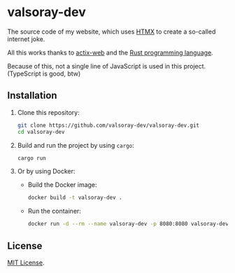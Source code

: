 # valsoray-dev

The source code of my website, which uses [HTMX](https://github.com/bigskysoftware/htmx) to create a so-called internet joke.

All this works thanks to [actix-web](https://github.com/actix/actix-web) and the [Rust programming language](https://github.com/rust-lang/rust).

Because of this, not a single line of JavaScript is used in this project. (TypeScript is good, btw)

## Installation

1. Clone this repository:

   ```bash
   git clone https://github.com/valsoray-dev/valsoray-dev.git
   cd valsoray-dev
   ```

2. Build and run the project by using `cargo`:

   ```bash
   cargo run
   ```

3. Or by using Docker:

   - Build the Docker image:

     ```bash
     docker build -t valsoray-dev .
     ```

   - Run the container:

     ```bash
     docker run -d --rm --name valsoray-dev -p 8080:8080 valsoray-dev
     ```

## License

[MIT License](LICENSE).

